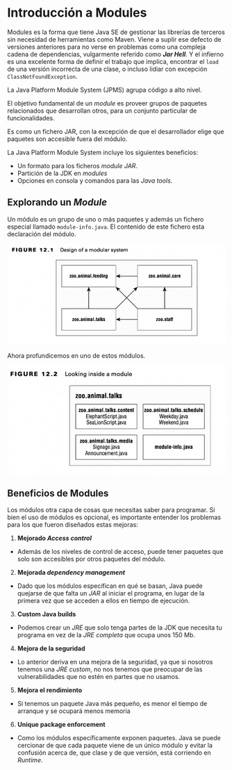 # Introducción a Modules

Modules es la forma que tiene Java SE de gestionar las librerías de terceros sin necesidad de herramientas como Maven.
Viene a suplir ese defecto de versiones anteriores para no verse en problemas como una compleja cadena de dependencias, vulgarmente referido como ***Jar Hell***. 
Y el infierno es una excelente forma de definir el trabajo que implica, encontrar el `load` de una versión incorrecta de una clase, o incluso lidiar con excepción `ClassNotFoundException`.

La Java Platform Module System (JPMS) agrupa código a alto nivel. 

El objetivo fundamental de un *module* es proveer grupos de paquetes relacionados que desarrollan otros, para un conjunto particular de funcionalidades.

Es como un fichero JAR, con la excepción de que el desarrollador elige que paquetes son accesible fuera del módulo.

La Java Platform Module System incluye los siguientes beneficios:

- Un formato para los ficheros *module JAR*.
- Partición de la JDK en *modules*
- Opciones en consola y comandos para las *Java tools*.

## Explorando un *Module*

Un módulo es un grupo de uno o más paquetes y además un fichero especial llamado `module-info.java`. 
El contenido de este fichero esta declaración del módulo.

![](introductionmodules/Design-of-a-modular-system.png)

Ahora profundicemos en uno de estos módulos.

![](introductionmodules/Looking-inside-a-module.png)

## Beneficios de Modules

Los módulos otra capa de cosas que necesitas saber para programar. Si bien el uso de módulos es opcional, es importante entender los problemas para los que fueron diseñados estas mejoras:

1. **Mejorado _Access control_**

-   Además de los niveles de control de acceso, puede tener paquetes que solo son accesibles por otros paquetes del módulo.

2. **Mejorada _dependency management_**

- Dado que los módulos especifican en qué se basan, Java puede quejarse de que falta un *JAR* al iniciar el programa, en lugar de la primera vez que se acceden a ellos en tiempo de ejecución.

3. **Custom Java builds**

- Podemos crear un *JRE* que solo tenga partes de la JDK que necesita tu programa en vez de la *JRE completa* que ocupa unos 150 Mb.

4. **Mejora de la seguridad**

- Lo anterior deriva en una mejora de la seguridad, ya que si nosotros tenemos una *JRE custom*, no nos tenemos que preocupar de las vulnerabilidades que no estén en partes que no usamos.

5. **Mejora el rendimiento**

- Si tenemos un paquete Java más pequeño, es menor el tiempo de arranque y se ocupará menos memoria

6. **Unique package enforcement**

- Como los módulos específicamente exponen paquetes. Java se puede cercionar de que cada paquete viene de un único módulo y evitar la confusión acerca de, que clase y de que versión, está corriendo en *Runtime*.

